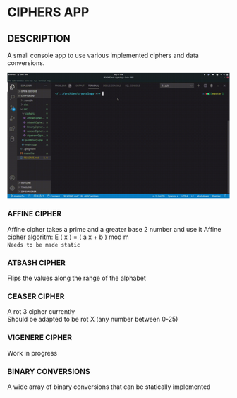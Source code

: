 # CIPHERS APP

## DESCRIPTION
A small console app to use various implemented ciphers and data conversions.

![Ciphers Test Gif](./CiphersApp.gif)

### AFFINE CIPHER
Affine cipher takes a prime and a greater base 2 number and use it 
Affine cipher algoritm: E ( x ) = ( a x + b ) mod m  
`Needs to be made static`

### ATBASH CIPHER
Flips the values along the range of the alphabet

### CEASER CIPHER
A rot 3 cipher currently  
Should be adapted to be rot X (any number between 0-25)  

### VIGENERE CIPHER
Work in progress

### BINARY CONVERSIONS
A wide array of binary conversions that can be statically implemented